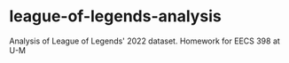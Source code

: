 # league-of-legends-analysis
Analysis of League of Legends' 2022 dataset. Homework for EECS 398 at U-M


